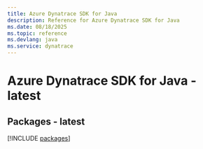 ```yaml
---
title: Azure Dynatrace SDK for Java
description: Reference for Azure Dynatrace SDK for Java
ms.date: 08/18/2025
ms.topic: reference
ms.devlang: java
ms.service: dynatrace
---
```

# Azure Dynatrace SDK for Java - latest
## Packages - latest
[!INCLUDE [packages](dynatrace-index.md)]